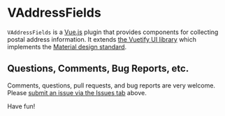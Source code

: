 # VAddressFields

`VAddressFields` is a [Vue.js](https://vuejs.org) plugin that provides components for collecting postal address information. It extends [the Vuetify UI library](https://vuetifyjs.com) which implements the [Material design standard](https://material.io).

## Questions, Comments, Bug Reports, etc.

Comments, questions, pull requests, and bug reports are very welcome. Please [submit an issue via the Issues tab](https://github.com/morphatic/v-address-fields/issues) above.

Have fun!
